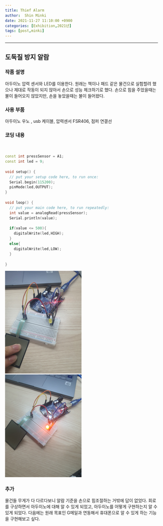 ```yaml
---
title: Thief Alarm
author:  Shin Minki
date: 2021-11-27 11:10:00 +0900
categories: [Exhibition,2021년]
tags: [post,minki] 
---
```


------------------------------------------

## 도둑질 방지 알람

### 작품 설명
아두이노 압력 센서와 LED를 이용한다. 원래는 책이나 패드 같은 물건으로 실험할려 했으나 제대로 작동이 되지 않아서 손으로 성능 체크하기로 했다. 
손으로 힘을 주었을때는 불이 들어오지 않았지만, 손을 놓았을때는 불이 들어왔다.

### 사용 부품 
아두이노 우노 , usb 케이블, 압력센서 FSR406, 점퍼 연결선

### 코딩 내용

```cpp


const int pressSensor = A1;
const int led = 9;

void setup() {
  // put your setup code here, to run once:
  Serial.begin(115200);
  pinMode(led,OUTPUT);
}

void loop() {
  // put your main code here, to run repeatedly:
  int value = analogRead(pressSensor);
  Serial.println(value);

  if(value <= 500){
    digitalWrite(led,HIGH);  
  }
  else{
    digitalWrite(led,LOW);  
  }
  
}

```
<img src="/assets/img/post/2021-11-27-thief-alarm/clip20211127_2350_43_792.png" width="50%"> 
<img src="/assets/img/post/2021-11-27-thief-alarm/clip20211127_2350_50_495.png" width="50%">

### 추가
 물건들 무게가 다 다르다보니 알람 기준을 손으로 힘조절하는 거밖에 답이 없었다. 회로를 구상하면서 아두이노에 대해 알 수 있게 되었고, 
아두이노를 어떻게 구현하는지 알 수 있게 되었다. 다음에는 원래 목표인 G메일과 연동해서 휴대폰으로 알 수 있게 하는 기능을 구현해보고 싶다. 



